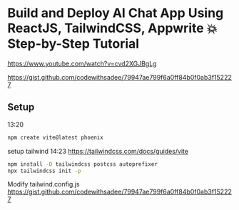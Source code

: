 # Build and Deploy AI Chat App Using ReactJS, TailwindCSS, Appwrite 💥 Step-by-Step Tutorial

https://www.youtube.com/watch?v=cvd2XGJBgLg

https://gist.github.com/codewithsadee/79947ae799f6a0ff84b0f0ab3f152227



## Setup
13:20
```sh
npm create vite@latest phoenix


```

setup tailwind 14:23
https://tailwindcss.com/docs/guides/vite
```sh
npm install -D tailwindcss postcss autoprefixer
npx tailwindcss init -p
```
Modify tailwind.config.js
https://gist.github.com/codewithsadee/79947ae799f6a0ff84b0f0ab3f152227




    